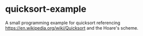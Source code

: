 # quicksort-example
A small programming example for quicksort referencing https://en.wikipedia.org/wiki/Quicksort and the Hoare's scheme.

